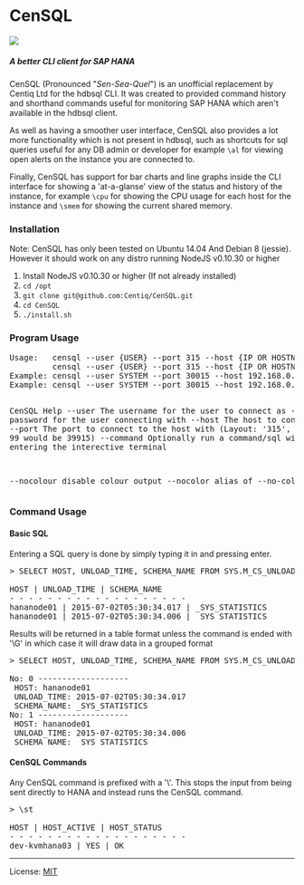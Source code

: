 
<h1>CenSQL</h1>

<img src="http://i.imgur.com/pEkKthe.gif"></img>

<h5>A better CLI client for SAP HANA</h5>

<p>
CenSQL (Pronounced "<i>Sen-Sea-Quel</i>") is an unofficial replacement by Centiq Ltd for the hdbsql CLI. It was created to provided command history and shorthand commands useful for monitoring SAP HANA which aren't available in the hdbsql client.
</p>

<p>
As well as having a smoother user interface, CenSQL also provides a lot more functionality which is not present in hdbsql, such as shortcuts for sql queries useful for any DB admin or developer for example <code>\al</code> for viewing open alerts on the instance you are connected to.
</p>

<p>
Finally, CenSQL has support for bar charts and line graphs inside the CLI interface for showing a 'at-a-glanse' view of the status and history of the instance, for example <code>\cpu</code> for showing the CPU usage for each host for the instance and <code>\smem</code> for showing the current shared memory.
</p>

<h3>Installation</h3>
<p>Note: CenSQL has only been tested on Ubuntu 14.04 And Debian 8 (jessie). However it should work on any distro running NodeJS v0.10.30 or higher<p>
<ol>
  <li>Install NodeJS v0.10.30 or higher (If not already installed)</li>
  <li><code>cd /opt</code></li>
  <li><code>git clone git@github.com:Centiq/CenSQL.git</code></li>
  <li><code>cd CenSQL</code></li>
  <li><code>./install.sh</code></li>
</ol>

<h3>Program Usage</h3>
<pre>
Usage:	 censql --user {USER} --port 3<ID>15 --host {IP OR HOSTNAME} --pass <PASSWORD>
	     censql --user {USER} --port 3<ID>15 --host {IP OR HOSTNAME} --pass <PASSWORD> --command '{SQL_STRING}'
Example: censql --user SYSTEM --port 30015 --host 192.168.0.1 --pass Password123
Example: censql --user SYSTEM --port 30015 --host 192.168.0.1 --pass Password123 --command 'SELECT * FROM SYS.M_SERVICES'

CenSQL Help
--user		The username for the user to connect as
--pass		The password for the user connecting with
--host		The host to connect to
--port		The port to connect to the host with (Layout: '3<ID>15', Instance 99 would be 39915)
--command	Optionally run a command/sql without entering the interective terminal

--nocolour	disable colour output
--nocolor	alias of --no-colour
</pre>

<h3>Command Usage</h3>

<h4>Basic SQL</h4>
<p>Entering a SQL query is done by simply typing it in and pressing enter.</p>

<pre>
> SELECT HOST, UNLOAD_TIME, SCHEMA_NAME FROM SYS.M_CS_UNLOADS LIMIT 4

HOST | UNLOAD_TIME | SCHEMA_NAME
- - - - - - - - - - - - - - - - - - - 
hananode01 | 2015-07-02T05:30:34.017 | _SYS_STATISTICS
hananode01 | 2015-07-02T05:30:34.006 | _SYS_STATISTICS
</pre>

<p>Results will be returned in a table format unless the command is ended with '\G' in which case it will draw data in a grouped format<p>

<pre>
> SELECT HOST, UNLOAD_TIME, SCHEMA_NAME FROM SYS.M_CS_UNLOADS LIMIT 4\G

No: 0 -------------------
 HOST: hananode01
 UNLOAD_TIME: 2015-07-02T05:30:34.017
 SCHEMA_NAME: _SYS_STATISTICS
No: 1 -------------------
 HOST: hananode01
 UNLOAD_TIME: 2015-07-02T05:30:34.006
 SCHEMA_NAME: _SYS_STATISTICS
</pre>

<h4>CenSQL Commands</h4>
<p>Any CenSQL command is prefixed with a '\'. This stops the input from being sent directly to HANA and instead runs the CenSQL command.</p>

<pre>
> \st

HOST | HOST_ACTIVE | HOST_STATUS
- - - - - - - - - - - - - - - - - - - 
dev-kvmhana03 | YES | OK
</pre>

<hr>
License: <a href="https://github.com/Centiq/CenSQL/blob/master/license.md">MIT</a>
